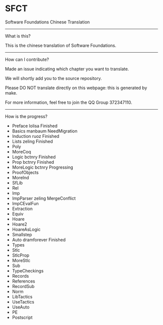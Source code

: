 # SFCT
Software Foundations Chinese Translation

---------------------
What is this?

This is the chinese translation of Software Foundations.

---------------------
How can I contribute?

Made an issue indicating which chapter you want to translate.

We will shortly add you to the source repository.

Please DO NOT translate directly on this webpage: this is generated by make.

For more information, feel free to join the QQ Group 372347110.

---------------------
How is the progress?

- Preface lolisa Finished
- Basics manbaum NeedMigration
- Induction ruoz Finished
- Lists zeling Finished
- Poly
- MoreCoq
- Logic bctnry Finished
- Prop bctnry Finished
- MoreLogic bctnry Progressing
- ProofObjects
- MoreInd
- SfLib
- Rel
- Imp
- ImpParser zeling MergeConflict
- ImpCEvalFun
- Extraction
- Equiv
- Hoare
- Hoare2
- HoareAsLogic
- Smallstep
- Auto dramforever Finished
- Types
- Stlc
- StlcProp
- MoreStlc
- Sub
- TypeCheckings
- Records
- References
- RecordSub
- Norm
- LibTactics
- UseTactics
- UseAuto
- PE
- Postscript
